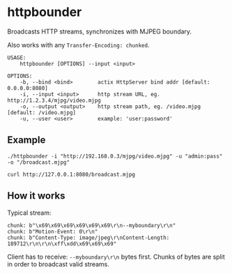 # httpbounder
Broadcasts HTTP streams, synchronizes with MJPEG boundary.


Also works with any `Transfer-Encoding: chunked`.

```
USAGE:
    httpbounder [OPTIONS] --input <input>

OPTIONS:
    -b, --bind <bind>        actix HttpServer bind addr [default: 0.0.0.0:8080]
    -i, --input <input>      http stream URL, eg. http://1.2.3.4/mjpg/video.mjpg
    -o, --output <output>    http stream path, eg. /video.mjpg [default: /video.mjpg]
    -u, --user <user>        example: 'user:password'

```

## Example
```
./httpbounder -i "http://192.168.0.3/mjpg/video.mjpg" -u "admin:pass" -o "/broadcast.mjpg"
```
```
curl http://127.0.0.1:8080/broadcast.mjpg
```

## How it works
Typical stream:
```
chunk: b"\x69\x69\x69\x69\x69\x69\r\n--myboundary\r\n"
chunk: b"Motion-Event: 0\r\n"
chunk: b"Content-Type: image/jpeg\r\nContent-Length: 189712\r\n\r\n\xff\xdd\x69\x69\x69"
```

Client has to receive: `--myboundary\r\n` bytes first.
Chunks of bytes are split in order to broadcast valid streams.
